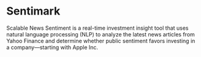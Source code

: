 # Sentimark
Scalable News Sentiment is a real-time investment insight tool that uses natural language processing (NLP) to analyze the latest news articles from Yahoo Finance and determine whether public sentiment favors investing in a company—starting with Apple Inc.
